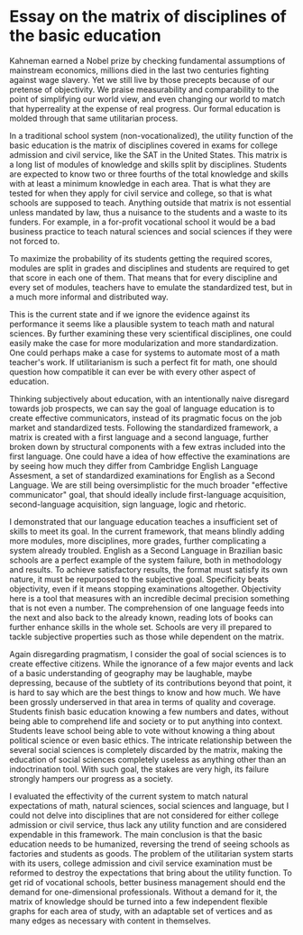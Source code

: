 # Essay on the matrix of disciplines of the basic education

Kahneman earned a Nobel prize by checking fundamental assumptions of mainstream economics, millions died in the last two centuries fighting against wage slavery. Yet we still live by those precepts because of our pretense of objectivity. We praise measurability and comparability to the point of simplifying our world view, and even changing our world to match that hyperreality at the expense of real progress. Our formal education is molded through that same utilitarian process.

In a traditional school system (non-vocationalized), the utility function of the basic education is the matrix of disciplines covered in exams for college admission and civil service, like the SAT in the United States. This matrix is a long list of modules of knowledge and skills split by disciplines. Students are expected to know two or three fourths of the total knowledge and skills with at least a minimum knowledge in each area. That is what they are tested for when they apply for civil service and college, so that is what schools are supposed to teach. Anything outside that matrix is not essential unless mandated by law, thus a nuisance to the students and a waste to its funders. For example, in a for-profit vocational school it would be a bad business practice to teach natural sciences and social sciences if they were not forced to.

To maximize the probability of its students getting the required scores, modules are split in grades and disciplines and students are required to get that score in each one of them. That means that for every discipline and every set of modules, teachers have to emulate the standardized test, but in a much more informal and distributed way.

This is the current state and if we ignore the evidence against its performance it seems like a plausible system to teach math and natural sciences. By further examining these very scientifical disciplines, one could easily make the case for more modularization and more standardization. One could perhaps make a case for systems to automate most of a math teacher's work. If utilitarianism is such a perfect fit for math, one should question how compatible it can ever be with every other aspect of education.

Thinking subjectively about education, with an intentionally naive disregard towards job prospects, we can say the goal of language education is to create effective communicators, instead of its pragmatic focus on the job market and standardized tests. Following the standardized framework, a matrix is created with a first language and a second language, further broken down by structural components with a few extras included into the first language. One could have a idea of how effective the examinations are by seeing how much they differ from Cambridge English Language Assesment, a set of standardized examinations for English as a Second Language. We are still being oversimplistic for the much broader "effective communicator" goal, that should ideally include first-language acquisition, second-language acquisition, sign language, logic and rhetoric.

I demonstrated that our language education teaches a insufficient set of skills to meet its goal. In the current framework, that means blindly adding more modules, more disciplines, more grades, further complicating a system already troubled. English as a Second Language in Brazilian basic schools are a perfect example of the system failure, both in methodology and results. To achieve satisfactory results, the format must satisfy its own nature, it must be repurposed to the subjective goal. Specificity beats objectivity, even if it means stopping examinations altogether. Objectivity here is a tool that measures with an incredible decimal precision something that is not even a number. The comprehension of one language feeds into the next and also back to the already known, reading lots of books can further enhance skills in the whole set. Schools are very ill prepared to tackle subjective properties such as those while dependent on the matrix.

Again disregarding pragmatism, I consider the goal of social sciences is to create effective citizens. While the ignorance of a few major events and lack of a basic understanding of geography may be laughable, maybe depressing, because of the subtlety of its contributions beyond that point, it is hard to say which are the best things to know and how much. We have been grossly underserved in that area in terms of quality and coverage. Students finish basic education knowing a few numbers and dates, without being able to comprehend life and society or to put anything into context. Students leave school being able to vote without knowing a thing about political science or even basic ethics. The intricate relationship between the several social sciences is completely discarded by the matrix, making the education of social sciences completely useless as anything other than an indoctrination tool. With such goal, the stakes are very high, its failure strongly hampers our progress as a society.

I evaluated the effectivity of the current system to match natural expectations of math, natural sciences, social sciences and language, but I could not delve into disciplines that are not considered for either college admission or civil service, thus lack any utility function and are considered expendable in this framework. The main conclusion is that the basic education needs to be humanized, reversing the trend of seeing schools as factories and students as goods. The problem of the utilitarian system starts with its users, college admission and civil service examination must be reformed to destroy the expectations that bring about the utility function. To get rid of vocational schools, better business management should end the demand for one-dimensional professionals. Without a demand for it, the matrix of knowledge should be turned into a few independent flexible graphs for each area of study, with an adaptable set of vertices and as many edges as necessary with content in themselves.
